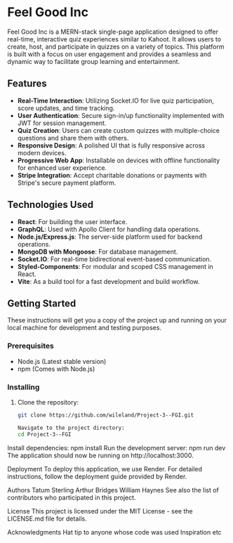 # Feel Good Inc

Feel Good Inc is a MERN-stack single-page application designed to offer real-time, interactive quiz experiences similar to Kahoot. It allows users to create, host, and participate in quizzes on a variety of topics. This platform is built with a focus on user engagement and provides a seamless and dynamic way to facilitate group learning and entertainment.

## Features

- **Real-Time Interaction**: Utilizing Socket.IO for live quiz participation, score updates, and time tracking.
- **User Authentication**: Secure sign-in/up functionality implemented with JWT for session management.
- **Quiz Creation**: Users can create custom quizzes with multiple-choice questions and share them with others.
- **Responsive Design**: A polished UI that is fully responsive across modern devices.
- **Progressive Web App**: Installable on devices with offline functionality for enhanced user experience.
- **Stripe Integration**: Accept charitable donations or payments with Stripe's secure payment platform.

## Technologies Used

- **React**: For building the user interface.
- **GraphQL**: Used with Apollo Client for handling data operations.
- **Node.js/Express.js**: The server-side platform used for backend operations.
- **MongoDB with Mongoose**: For database management.
- **Socket.IO**: For real-time bidirectional event-based communication.
- **Styled-Components**: For modular and scoped CSS management in React.
- **Vite**: As a build tool for a fast development and build workflow.

## Getting Started

These instructions will get you a copy of the project up and running on your local machine for development and testing purposes.

### Prerequisites

- Node.js (Latest stable version)
- npm (Comes with Node.js)

### Installing

1. Clone the repository:
   ```bash
   git clone https://github.com/wileland/Project-3--FGI.git
   
   Navigate to the project directory:
   cd Project-3--FGI
  Install dependencies:
  npm install
  Run the development server:
  npm run dev
The application should now be running on http://localhost:3000.

Deployment
To deploy this application, we use Render. For detailed instructions, follow the deployment guide provided by Render.

Authors
Tatum Sterling 
Arthur Bridges
William Haynes
See also the list of contributors who participated in this project.

License
This project is licensed under the MIT License - see the LICENSE.md file for details.

Acknowledgments
Hat tip to anyone whose code was used
Inspiration
etc
